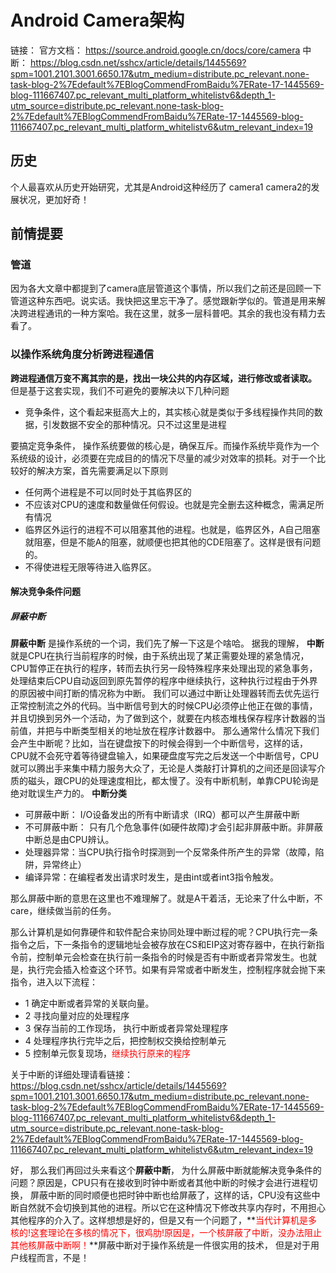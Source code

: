 # Android Camera架构
链接：
官方文档： https://source.android.google.cn/docs/core/camera
中断： https://blog.csdn.net/sshcx/article/details/1445569?spm=1001.2101.3001.6650.17&utm_medium=distribute.pc_relevant.none-task-blog-2%7Edefault%7EBlogCommendFromBaidu%7ERate-17-1445569-blog-111667407.pc_relevant_multi_platform_whitelistv6&depth_1-utm_source=distribute.pc_relevant.none-task-blog-2%7Edefault%7EBlogCommendFromBaidu%7ERate-17-1445569-blog-111667407.pc_relevant_multi_platform_whitelistv6&utm_relevant_index=19

## 历史
个人最喜欢从历史开始研究，尤其是Android这种经历了 camera1 camera2的发展状况，更加好奇！


## 前情提要
### 管道
因为各大文章中都提到了camera底层管道这个事情，所以我们之前还是回顾一下管道这种东西吧。说实话。我快把这里忘干净了。感觉跟新学似的。管道是用来解决跨进程通讯的一种方案哈。我在这里，就多一层科普吧。其余的我也没有精力去看了。

### 以操作系统角度分析跨进程通信
**跨进程通信万变不离其宗的是，找出一块公共的内存区域，进行修改或者读取。** 但是基于这套实现，我们不可避免的要解决以下几种问题
- 竞争条件，这个看起来挺高大上的，其实核心就是类似于多线程操作共同的数据，引发数据不安全的那种情况。只不过这里是进程


要搞定竞争条件， 操作系统要做的核心是，确保互斥。而操作系统毕竟作为一个系统级的设计，必须要在完成目的的情况下尽量的减少对效率的损耗。对于一个比较好的解决方案，首先需要满足以下原则
- 任何两个进程是不可以同时处于其临界区的
- 不应该对CPU的速度和数量做任何假设。也就是完全删去这种概念，需满足所有情况
- 临界区外运行的进程不可以阻塞其他的进程。也就是，临界区外，A自己阻塞就阻塞，但是不能A的阻塞，就顺便也把其他的CDE阻塞了。这样是很有问题的。
- 不得使进程无限等待进入临界区。

#### 解决竞争条件问题

##### 屏蔽中断
**屏蔽中断** 是操作系统的一个词，我们先了解一下这是个啥哈。
据我的理解，
**中断** 就是CPU在执行当前程序的时候，由于系统出现了某正需要处理的紧急情况，CPU暂停正在执行的程序，转而去执行另一段特殊程序来处理出现的紧急事务，处理结束后CPU自动返回到原先暂停的程序中继续执行，这种执行过程由于外界的原因被中间打断的情况称为中断。
我们可以通过中断让处理器转而去优先运行正常控制流之外的代码。当中断信号到大的时候CPU必须停止他正在做的事情，并且切换到另外一个活动，为了做到这个，就要在内核态堆栈保存程序计数器的当前值，并把与中断类型相关的地址放在程序计数器中。
那么通常什么情况下我们会产生中断呢？比如，当在键盘按下的时候会得到一个中断信号，这样的话，CPU就不会死守着等待键盘输入，如果硬盘度写完之后发送一个中断信号，CPU就可以腾出手来集中精力服务大众了，无论是人类敲打计算机的之间还是回读写介质的磁头，跟CPU的处理速度相比，都太慢了。没有中断机制，单靠CPU轮询是绝对耽误生产力的。
**中断分类**
- 可屏蔽中断： I/O设备发出的所有中断请求（IRQ）都可以产生屏蔽中断
- 不可屏蔽中断： 只有几个危急事件(如硬件故障)才会引起非屏蔽中断。非屏蔽中断总是由CPU辨认。
- 处理器异常：当CPU执行指令时探测到一个反常条件所产生的异常（故障，陷阱，异常终止）
- 编译异常：在编程者发出请求时发生，是由int或者int3指令触发。

那么屏蔽中断的意思在这里也不难理解了。就是A干着活，无论来了什么中断，不care，继续做当前的任务。

那么计算机是如何靠硬件和软件配合来协同处理中断过程的呢？CPU执行完一条指令之后，下一条指令的逻辑地址会被存放在CS和EIP这对寄存器中，在执行新指令前，控制单元会检查在执行前一条指令的时候是否有中断或者异常发生。也就是，执行完会插入检查这个环节。如果有异常或者中断发生，控制程序就会抛下来指令，进入以下流程：
- 1 确定中断或者异常的关联向量。
- 2 寻找向量对应的处理程序
- 3 保存当前的工作现场， 执行中断或者异常处理程序
- 4 处理程序执行完毕之后，把控制权交换给控制单元
- 5 控制单元恢复现场，<font color=red>继续执行原来的程序</font>

关于中断的详细处理请看链接：  https://blog.csdn.net/sshcx/article/details/1445569?spm=1001.2101.3001.6650.17&utm_medium=distribute.pc_relevant.none-task-blog-2%7Edefault%7EBlogCommendFromBaidu%7ERate-17-1445569-blog-111667407.pc_relevant_multi_platform_whitelistv6&depth_1-utm_source=distribute.pc_relevant.none-task-blog-2%7Edefault%7EBlogCommendFromBaidu%7ERate-17-1445569-blog-111667407.pc_relevant_multi_platform_whitelistv6&utm_relevant_index=19

好， 那么我们再回过头来看这个**屏蔽中断**， 为什么屏蔽中断就能解决竞争条件的问题？原因是，CPU只有在接收到时钟中断或者其他中断的时候才会进行进程切换， 屏蔽中断的同时顺便也把时钟中断也给屏蔽了，这样的话，CPU没有这些中断自然就不会切换到其他的进程。所以它在这种情况下修改共享内存时，不用担心其他程序的介入了。这样想想是好的，但是又有一个问题了，**<font color=red>当代计算机是多核的!这套理论在多核的情况下，很鸡肋!原因是，一个核屏蔽了中断，没办法阻止其他核屏蔽中断啊！</font>**屏蔽中断对于操作系统是一件很实用的技术， 但是对于用户线程而言，不是！